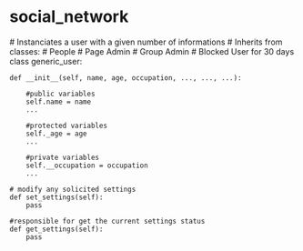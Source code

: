 # social_network

<p> 
#			Instanciates a user with a given number of informations
#			Inherits from classes: 
#									People
#									Page Admin 
#									Group Admin
#									Blocked User for 30 days 
class generic_user:
	
	def __init__(self, name, age, occupation, ..., ..., ...):
		
		#public variables
		self.name = name
		...
		
		#protected variables
		self._age = age
		...
		
		#private variables
		self.__occupation = occupation
		...
		
	# modify any solicited settings 
	def set_settings(self):
		pass
	
	#responsible for get the current settings status
	def get_settings(self):
		pass
</p>
